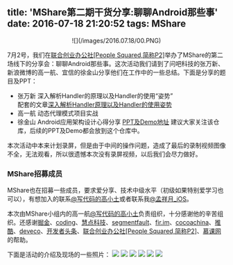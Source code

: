 title: 'MShare第二期干货分享:聊聊Android那些事'
date: 2016-07-18 21:20:52
tags: MShare
---

<div  align="center">    
![](/images/2016.07.18/00.PNG)
</div>

7月2号，我们在[联合创业办公社[People Squared,简称P2]](http://www.people-squared.com/)举办了MShare的第二场线下的分享会：聊聊Android那些事。这次活动我们请到了问吧科技的张万新、新浪微博的高一航、宜信的徐金山分享他们在工作中的一些总结。下面是分享的题目及PPT：   
* 张万新 深入解析Handler的原理以及Handler的使用“姿势”  
  配套的文章[深入解析Handler原理以及Handler的使用姿势](https://github.com/wswenyue/talk/blob/gh-pages/talk_Android_Handler.md)
* 高一航 动态代理模式项目实战
* 徐金山 Android应用架构设计心得分享
[PPT及Demo地址](https://github.com/MShareGroup/MShare_Events/tree/master/%E7%AC%AC%E4%BA%8C%E6%9C%9F_Android_20160702) 建议大家关注该仓库，后续的PPT及Demo都会放到这个仓库中。  

本次活动中本来计划录屏，但是由于中间的操作问题，造成了最后的录制视频图像不全，无法观看，所以很遗憾本次没有录屏视频，以后我们会尽力做好。

### MShare招募成员
<!--- more --->
MShare也在招募一些成员，要求爱分享、技术中级水平（初级如果特别爱学习也可以），有想加入的联系[@写代码的高小土](http://weibo.com/gaoyihang?is_all=1)或者联系我[@孟祥月_iOS](http://weibo.com/u/1750643861?is_all=1)。

本次由MShare小组内的高一航[@写代码的高小土](http://weibo.com/gaoyihang?is_all=1)负责组织，十分感谢他的辛苦组织。还感谢[掘金](http://gold.xitu.io/welcome)、[coding](https://coding.net/)、[慧点科技](http://www.smartdot.com.cn/)、[segmentfault](https://segmentfault.com/)、[fir.im](http://fir.im/)、[cocoachina](http://www.cocoachina.com/)、[推酷](http://www.tuicool.com/)、[deveco](http://www.deveco.io/)、[开发者头条](http://toutiao.io/)、[联合创业办公社[People Squared,简称P2]](http://www.people-squared.com/)、[慕课网](http://www.imooc.com/)的帮助。  

下面是活动的介绍及现场的一些照片：
![](/images/2016.07.18/01.JPG)
![](/images/2016.07.18/02.JPG)
![](/images/2016.07.18/03.JPG)
![](/images/2016.07.18/04.JPG)
![](/images/2016.07.18/05.JPG)
![](/images/2016.07.18/06.png)
